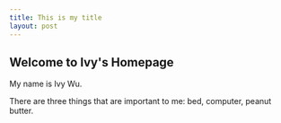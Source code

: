 ```yaml
---
title: This is my title
layout: post
---
```


## Welcome to Ivy's Homepage

My name is Ivy Wu.

There are three things that are important to me: bed, computer, peanut butter.


